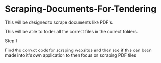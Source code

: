 # Scraping-Documents-For-Tendering
This will be designed to scrape documents like PDF's.

This will be able to folder all the correct files in the correct folders.

Step 1

Find the correct code for scraping websites and then see if this can been made into it's own application to then focus on scraping PDF files